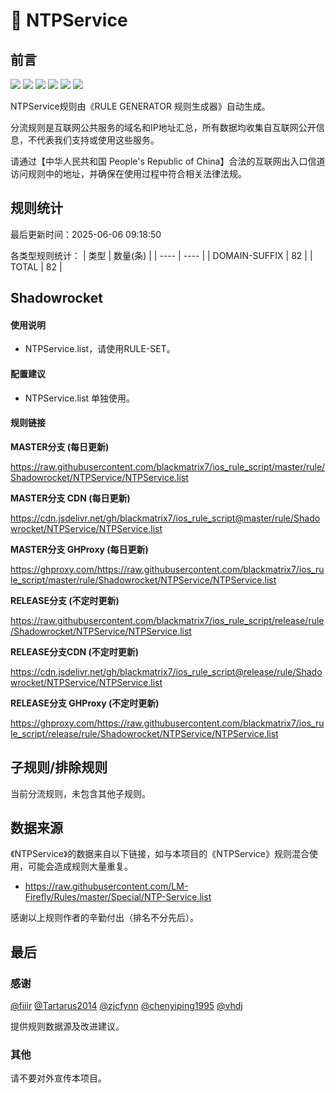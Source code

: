 # 🧸 NTPService

## 前言

![](https://shields.io/badge/-移除重复规则-ff69b4) ![](https://shields.io/badge/-DOMAIN与DOMAIN--SUFFIX合并-green) ![](https://shields.io/badge/-DOMAIN--SUFFIX间合并-critical) ![](https://shields.io/badge/-DOMAIN与DOMAIN--KEYWORD合并-9cf) ![](https://shields.io/badge/-DOMAIN--SUFFIX与DOMAIN--KEYWORD合并-blue) ![](https://shields.io/badge/-IP--CIDR(6)合并-blueviolet) 

NTPService规则由《RULE GENERATOR 规则生成器》自动生成。

分流规则是互联网公共服务的域名和IP地址汇总，所有数据均收集自互联网公开信息，不代表我们支持或使用这些服务。

请通过【中华人民共和国 People's Republic of China】合法的互联网出入口信道访问规则中的地址，并确保在使用过程中符合相关法律法规。

## 规则统计

最后更新时间：2025-06-06 09:18:50

各类型规则统计：
| 类型 | 数量(条)  | 
| ---- | ----  |
| DOMAIN-SUFFIX | 82  | 
| TOTAL | 82  | 


## Shadowrocket 

#### 使用说明
- NTPService.list，请使用RULE-SET。

#### 配置建议
- NTPService.list 单独使用。

#### 规则链接
**MASTER分支 (每日更新)**

https://raw.githubusercontent.com/blackmatrix7/ios_rule_script/master/rule/Shadowrocket/NTPService/NTPService.list

**MASTER分支 CDN (每日更新)**

https://cdn.jsdelivr.net/gh/blackmatrix7/ios_rule_script@master/rule/Shadowrocket/NTPService/NTPService.list

**MASTER分支 GHProxy (每日更新)**

https://ghproxy.com/https://raw.githubusercontent.com/blackmatrix7/ios_rule_script/master/rule/Shadowrocket/NTPService/NTPService.list

**RELEASE分支 (不定时更新)**

https://raw.githubusercontent.com/blackmatrix7/ios_rule_script/release/rule/Shadowrocket/NTPService/NTPService.list

**RELEASE分支CDN (不定时更新)**

https://cdn.jsdelivr.net/gh/blackmatrix7/ios_rule_script@release/rule/Shadowrocket/NTPService/NTPService.list

**RELEASE分支 GHProxy (不定时更新)**

https://ghproxy.com/https://raw.githubusercontent.com/blackmatrix7/ios_rule_script/release/rule/Shadowrocket/NTPService/NTPService.list

## 子规则/排除规则


当前分流规则，未包含其他子规则。

## 数据来源

《NTPService》的数据来自以下链接，如与本项目的《NTPService》规则混合使用，可能会造成规则大量重复。

- https://raw.githubusercontent.com/LM-Firefly/Rules/master/Special/NTP-Service.list


感谢以上规则作者的辛勤付出（排名不分先后）。

## 最后

### 感谢

[@fiiir](https://github.com/fiiir) [@Tartarus2014](https://github.com/Tartarus2014) [@zjcfynn](https://github.com/zjcfynn) [@chenyiping1995](https://github.com/chenyiping1995) [@vhdj](https://github.com/vhdj)

提供规则数据源及改进建议。

### 其他

请不要对外宣传本项目。
